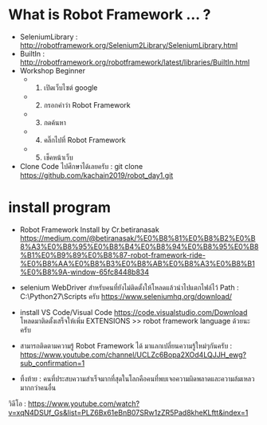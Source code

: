 # What is Robot Framework … ?
 * SeleniumLibrary :  http://robotframework.org/Selenium2Library/SeleniumLibrary.html
 * BuiltIn : http://robotframework.org/robotframework/latest/libraries/BuiltIn.html
 * Workshop Beginner
   - 1. เปิดเว็บไซต์ google
   - 2. กรอกคำว่า Robot Framework
   - 3. กดค้นหา
   - 4. คลิ๊กไปที่ Robot Framework
   - 5. เช็คหน้าเว็บ
 * Clone Code ไปศึกษาได้เลยครับ : git clone https://github.com/kachain2019/robot_day1.git

# install program
 * Robot Framework Install by Cr.betiranasak 
https://medium.com/@betiranasak/%E0%B8%81%E0%B8%B2%E0%B8%A3%E0%B8%95%E0%B8%B4%E0%B8%94%E0%B8%95%E0%B8%B1%E0%B9%89%E0%B8%87-robot-framework-ride-%E0%B8%AA%E0%B8%B3%E0%B8%AB%E0%B8%A3%E0%B8%B1%E0%B8%9A-window-65fc8448b834

* selenium WebDriver สำหรับคนที่ยังไม่ติดตั้งให้โหลดแล้วนำไปแตกไฟล์ไว้ Path : C:\Python27\Scripts ครับ
https://www.seleniumhq.org/download/

* install VS Code/Visual Code
https://code.visualstudio.com/Download
โหลดมาติดตั้งเสร็จให้เพิ่ม EXTENSIONS >>  robot framework language ด้วยนะครับ



* สามารถติดตามความรู้ Robot Framework ได้ มาแลกเปลี่ยนความรู้ใหม่ๆกันครับ : 
https://www.youtube.com/channel/UCLZc6Bopa2XOd4LQJJH_ewg?sub_confirmation=1

* ทิ้งท้าย : คนที่ประสบความสำเร็จมากที่สุดในโลกคือคนที่พบเจอความผิดพลาดและความล้มเหลวมากกว่าคนอื่น

วิดีโอ : https://www.youtube.com/watch?v=xqN4DSUf_Gs&list=PLZ6Bx61eBnB07SRw1zZR5Pad8kheKLftt&index=1
